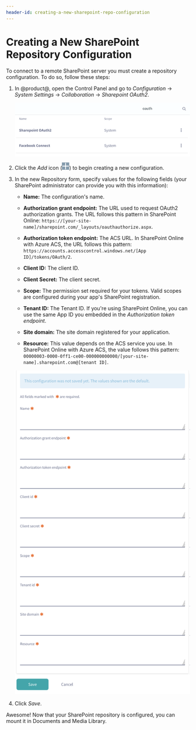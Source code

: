 ```yaml
---
header-id: creating-a-new-sharepoint-repo-configuration
---
```


# Creating a New SharePoint Repository Configuration

To connect to a remote SharePoint server you must create a repository 
configuration. To do so, follow these steps: 

1.  In @product@, open the Control Panel and go to *Configuration* &rarr;
    *System Settings* &rarr; *Collaboration* &rarr; *Sharepoint OAuth2*.
    
    ![Figure 1: Use the *Sharepoint OAuth2* system setting to create a new SharePoint repository configuration.](../../../../images-dxp/sharepoint-system-setting.png)

2.  Click the *Add* icon 
    (![Add](../../../../images-dxp/icon-portlet-add-control.png)) to begin 
    creating a new configuration. 

3.  In the new Repository form, specify values for the following fields (your 
    SharePoint administrator can provide you with this information): 

    - **Name:** The configuration's name.

    - **Authorization grant endpoint:** The URL used to request OAuth2 
    authorization grants. The URL follows this pattern in SharePoint Online: 
    `https://[your-site-name]/sharepoint.com/_layouts/oauthauthorize.aspx`. 

    - **Authorization token endpoint:** The ACS URL. In SharePoint Online with 
    Azure ACS, the URL follows this pattern: 
    `https://accounts.accesscontrol.windows.net/[App ID]/tokens/OAuth/2`.

    - **Client ID:** The client ID. 

    - **Client Secret:** The client secret. 

    - **Scope:** The permission set required for your tokens. Valid scopes are 
    configured during your app's SharePoint registration. 

    - **Tenant ID:** The Tenant ID. If you're using SharePoint Online, you can 
    use the same App ID you embedded in the *Authorization token endpoint*. 

    - **Site domain:** The site domain registered for your application. 

    - **Resource:** This value depends on the ACS service you use. In SharePoint 
    Online with Azure ACS, the value follows this pattern: 
    `00000003-0000-0ff1-ce00-000000000000/[your-site-name].sharepoint.com@[tenant ID]`.
 
    ![Figure 2: The New Repository form is where you specify access to the remote SharePoint server.](../../../../images-dxp/sharepoint-new-repo-configuration.png)

4.  Click *Save*.

Awesome! Now that your SharePoint repository is configured, you can mount it in 
Documents and Media Library. 
